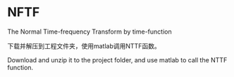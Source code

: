 # NFTF
The Normal Time-frequency Transform by time-function

下载并解压到工程文件夹，使用matlab调用NTTF函数。

Download and unzip it to the project folder, and use matlab to call the NTTF function.
